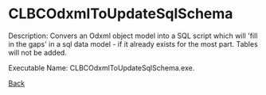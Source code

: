 
# CLBCOdxmlToUpdateSqlSchema

Description:
Convers an Odxml object model into a SQL script which will 'fill in the gaps' in a sql data model - if it already exists for the most part.  Tables will not be added.
          
Executable Name: CLBCOdxmlToUpdateSqlSchema.exe.

<a href="../../README.md">Back</a>